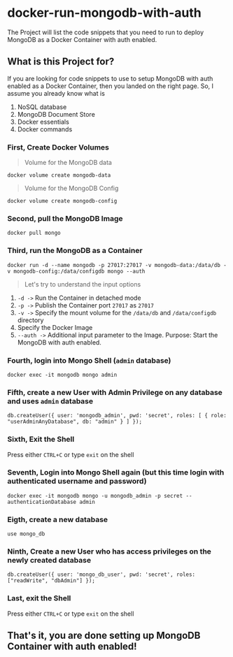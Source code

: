 # docker-run-mongodb-with-auth
The Project will list the code snippets that you need to run to deploy MongoDB as a Docker Container with auth enabled.

## What is this Project for?
If you are looking for code snippets to use to setup MongoDB with auth enabled as a Docker Container, then you landed on the right page. So, I assume you already know what is 
1. NoSQL database
2. MongoDB Document Store
3. Docker essentials
4. Docker commands

### First, Create Docker Volumes
> Volume for the MongoDB data
```
docker volume create mongodb-data
```

> Volume for the MongoDB Config
```
docker volume create mongodb-config
```

### Second, pull the MongoDB Image
```
docker pull mongo
```

### Third, run the MongoDB as a Container
```
docker run -d --name mongodb -p 27017:27017 -v mongodb-data:/data/db -v mongodb-config:/data/configdb mongo --auth
```
> Let's try to understand the input options
1. `-d ->` Run the Container in detached mode
2. `-p ->` Publish the Container port `27017` as `27017`
3. `-v ->` Specify the mount volume for the `/data/db` and `/data/configdb` directory
4. Specify the Docker Image
5. `--auth ->` Additional input parameter to the Image. Purpose: Start the MongoDB with auth enabled.

### Fourth, login into Mongo Shell (`admin` database)
```
docker exec -it mongodb mongo admin
```

### Fifth, create a new User with Admin Privilege on any database and uses `admin` database
```
db.createUser({ user: 'mongodb_admin', pwd: 'secret', roles: [ { role: "userAdminAnyDatabase", db: "admin" } ] });
```

### Sixth, Exit the Shell
Press either `CTRL+C` or type `exit` on the shell

### Seventh, Login into Mongo Shell again (but this time login with authenticated username and password)
```
docker exec -it mongodb mongo -u mongodb_admin -p secret --authenticationDatabase admin
```

### Eigth, create a new database
```
use mongo_db
```

### Ninth, Create a new User who has access privileges on the newly created database
```
db.createUser({ user: 'mongo_db_user', pwd: 'secret', roles: ["readWrite", "dbAdmin"] });
```

### Last, exit the Shell
Press either `CTRL+C` or type `exit` on the shell

## That's it, you are done setting up MongoDB Container with auth enabled!
